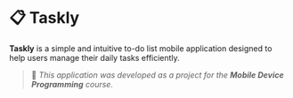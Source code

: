 # 📋 Taskly

**Taskly** is a simple and intuitive to-do list mobile application designed to help users manage their daily tasks efficiently.

> 📱 _This application was developed as a project for the **Mobile Device Programming** course._

